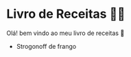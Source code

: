 # Livro de Receitas :man_cook:

Olá! bem vindo ao meu livro de receitas :wave:

* Strogonoff de frango